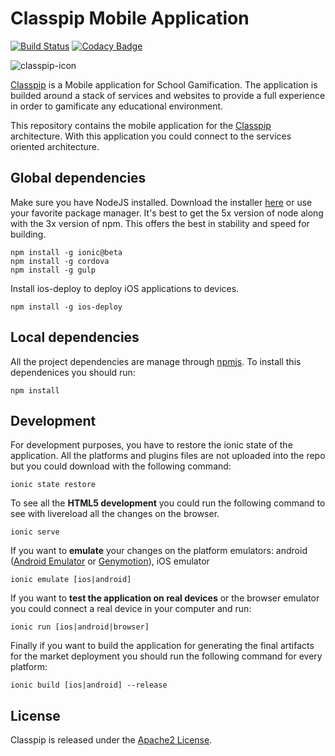 # Classpip Mobile Application

[![Build Status](https://travis-ci.org/classpip/classpip-mobile.svg?branch=master)](https://travis-ci.org/classpip/classpip-mobile) [![Codacy Badge](https://api.codacy.com/project/badge/Grade/bd643be13e654be1a662a6eea7a43b93)](https://www.codacy.com/app/classpip/classpip-mobile?utm_source=github.com&utm_medium=referral&utm_content=classpip/classpip-mobile&utm_campaign=Badge_Grade)

![classpip-icon](https://github.com/classpip/classpip/raw/master/resources/icontext-land.png)

[Classpip](https://www.classpip.com) is a Mobile application for School Gamification. The application is builded around a stack of services and websites to provide a full experience in order to gamificate any educational environment.

This repository contains the mobile application for the [Classpip](https://www.classpip.com) architecture. With this application you could connect to the services oriented architecture.

## Global dependencies

Make sure you have NodeJS installed. Download the installer [here](https://nodejs.org/dist/latest-v5.x/) or use your favorite package manager. It's best to get the 5x version of node along with the 3x version of npm. This offers the best in stability and speed for building.

```script
npm install -g ionic@beta
npm install -g cordova
npm install -g gulp
```

Install ios-deploy to deploy iOS applications to devices.

```script
npm install -g ios-deploy
```

## Local dependencies

All the project dependencies are manage through [npmjs](https://www.npmjs.com/). To install this dependenices you should run:

```script
npm install
```

## Development

For development purposes, you have to restore the ionic state of the application. All the platforms and plugins files are not uploaded into the repo but you could download with the following command:

```script
ionic state restore
```

To see all the **HTML5 development** you could run the following command to see with livereload all the changes on the browser.

```script
ionic serve
```

If you want to **emulate** your changes on the platform emulators: android ([Android Emulator](https://developer.android.com/studio/run/emulator.html) or [Genymotion](https://www.genymotion.com/)), iOS emulator

```script
ionic emulate [ios|android]
```

If you want to **test the application on real devices** or the browser emulator you could connect a real device in your computer and run:

```script
ionic run [ios|android|browser]
```

Finally if you want to build the application for generating the final artifacts for the market deployment you should run the following command for every platform:

```script
ionic build [ios|android] --release
```

## License

Classpip is released under the [Apache2 License](https://github.com/classpip/classpip-mobile/blob/master/LICENSE).
